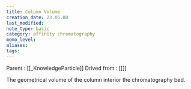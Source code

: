 ```yaml
---
title: Column Volume
creation_date: 23.05.08
last_modified: 
note_type: basic
category: affinity chromatography
memo_level: 
aliases: 
tags:
---
```


Parent : [[_KnowledgeParticle]]
Drived from : [[]]

The geometrical volume of the column interior the chromatography bed.